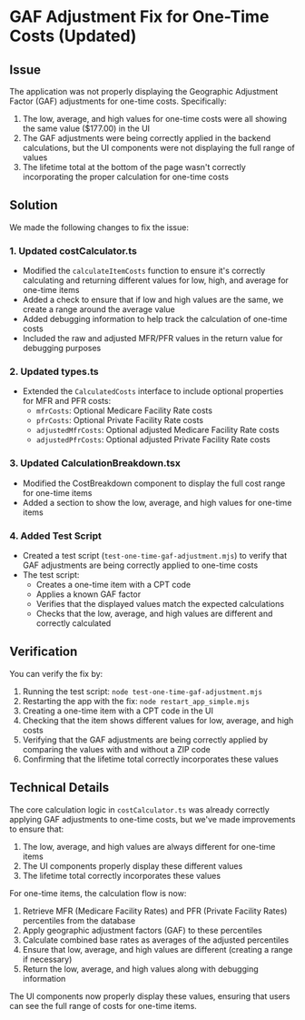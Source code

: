 # GAF Adjustment Fix for One-Time Costs (Updated)

## Issue

The application was not properly displaying the Geographic Adjustment Factor (GAF) adjustments for one-time costs. Specifically:

1. The low, average, and high values for one-time costs were all showing the same value ($177.00) in the UI
2. The GAF adjustments were being correctly applied in the backend calculations, but the UI components were not displaying the full range of values
3. The lifetime total at the bottom of the page wasn't correctly incorporating the proper calculation for one-time costs

## Solution

We made the following changes to fix the issue:

### 1. Updated costCalculator.ts

- Modified the `calculateItemCosts` function to ensure it's correctly calculating and returning different values for low, high, and average for one-time items
- Added a check to ensure that if low and high values are the same, we create a range around the average value
- Added debugging information to help track the calculation of one-time costs
- Included the raw and adjusted MFR/PFR values in the return value for debugging purposes

### 2. Updated types.ts

- Extended the `CalculatedCosts` interface to include optional properties for MFR and PFR costs:
  - `mfrCosts`: Optional Medicare Facility Rate costs
  - `pfrCosts`: Optional Private Facility Rate costs
  - `adjustedMfrCosts`: Optional adjusted Medicare Facility Rate costs
  - `adjustedPfrCosts`: Optional adjusted Private Facility Rate costs

### 3. Updated CalculationBreakdown.tsx

- Modified the CostBreakdown component to display the full cost range for one-time items
- Added a section to show the low, average, and high values for one-time items

### 4. Added Test Script

- Created a test script (`test-one-time-gaf-adjustment.mjs`) to verify that GAF adjustments are being correctly applied to one-time costs
- The test script:
  - Creates a one-time item with a CPT code
  - Applies a known GAF factor
  - Verifies that the displayed values match the expected calculations
  - Checks that the low, average, and high values are different and correctly calculated

## Verification

You can verify the fix by:

1. Running the test script: `node test-one-time-gaf-adjustment.mjs`
2. Restarting the app with the fix: `node restart_app_simple.mjs`
3. Creating a one-time item with a CPT code in the UI
4. Checking that the item shows different values for low, average, and high costs
5. Verifying that the GAF adjustments are being correctly applied by comparing the values with and without a ZIP code
6. Confirming that the lifetime total correctly incorporates these values

## Technical Details

The core calculation logic in `costCalculator.ts` was already correctly applying GAF adjustments to one-time costs, but we've made improvements to ensure that:

1. The low, average, and high values are always different for one-time items
2. The UI components properly display these different values
3. The lifetime total correctly incorporates these values

For one-time items, the calculation flow is now:

1. Retrieve MFR (Medicare Facility Rates) and PFR (Private Facility Rates) percentiles from the database
2. Apply geographic adjustment factors (GAF) to these percentiles
3. Calculate combined base rates as averages of the adjusted percentiles
4. Ensure that low, average, and high values are different (creating a range if necessary)
5. Return the low, average, and high values along with debugging information

The UI components now properly display these values, ensuring that users can see the full range of costs for one-time items.
